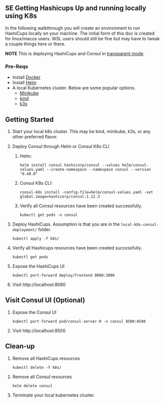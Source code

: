 ## SE Getting Hashicups Up and running locally using K8s

In the following walkthrough you will create an environment to run HashiCups locally on your machine. 
The initial form of this doc is created for linux/macos users. WSL users should still be fine but may have to tweak a couple things here or there. 

**NOTE** This is deploying HashiCups and Consul in [transparent mode](https://www.consul.io/docs/connect/transparent-proxy).

### Pre-Reqs

* Install [Docker](https://docs.docker.com/get-docker/)
* Install [Helm](https://helm.sh/docs/intro/install/)
* A local Kubernetes cluster. Below are some popular options.
    * [Minikube](https://minikube.sigs.k8s.io/docs/start/)
    * [kind](https://kind.sigs.k8s.io/)
    * [k3s](https://k3s.io/)


## Getting Started

1.  Start your local k8s cluster. This may be kind, minikube, k3s, or any other preferred flavor.

1.  Deploy Consul through Helm or Consul K8s CLI
    1.  Helm:
        ```
        helm install consul hashicorp/consul --values helm/consul-values.yaml --create-namespace --namespace consul --version "0.40.0"
        ```
    2.  Consul K8s CLI:
        ```
        consul-k8s install -config-file=helm/consul-values.yaml -set global.image=hashicorp/consul:1.11.3
        ```
    3. Verify all Consul resources have been created successfully.
        ```
        kubectl get pods -n consul
        ```
2.  Deploy HashiCups. Assumption is that you are in the `local-k8s-consul-deployment/` folder.
    ```
    kubectl apply -f k8s/
    ```
3. Verify all Hashicups resources have been created successfully.
    ```
    kubectl get pods
    ```
4. Expose the HashiCups UI
    ```
    kubectl port-forward deploy/frontend 8080:3000
    ```
5. Visit http://localhost:8080

## Visit Consul UI (Optional)
1. Expose the Consul UI
    ```
    kubectl port-forward pod/consul-server-0 -n consul 8500:8500
    ```
1. Visit http://localhost:8500

## Clean-up

1. Remove all HashiCups resources
    ```
    kubectl delete -f k8s/
    ```
1. Remove all Consul resources
    ```
    helm delete consul
    ```
1. Terminate your local kubernetes cluster.
